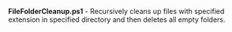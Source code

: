 **FileFolderCleanup.ps1** - Recursively cleans up files with specified extension in specified directory and then deletes all empty folders.
